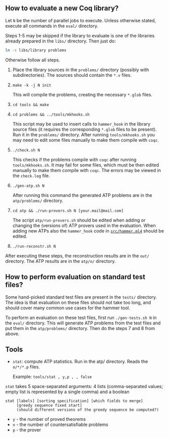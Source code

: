 How to evaluate a new Coq library?
----------------------------------

Let `N` be the number of parallel jobs to execute. Unless otherwise
stated, execute all commands in the `eval/` directory.

Steps 1-5 may be skipped if the library to evaluate is one of the
libraries already prepared in the `libs/` directory. Then just do:

```bash
ln -s libs/library problems
```

Otherwise follow all steps.

1. Place the library sources in the `problems/` directory (possibly
   with subdirectories). The sources should contain the `*.v` files.

2. `make -k -j N init`

   This will compile the problems, creating the necessary `*.glob`
   files.

3. `cd tools && make`

4. `cd problems && ../tools/mkhooks.sh`

   This script may be used to insert calls to `hammer_hook` in the
   library source files (it requires the corresponding `*.glob` files
   to be present). Run it in the `problems/` directory. After running
   `tools/mkhooks.sh` you may need to edit some files manually to make
   them compile with `coqc`.

5. `./check.sh N`

   This checks if the problems compile with `coqc` after running
   `tools/mkhooks.sh`. It may fail for some files, which must be then
   edited manually to make them compile with `coqc`. The errors may be
   viewed in the `check.log` file.

6. `./gen-atp.sh N`

   After running this command the generated ATP problems are in the
   `atp/problems/` directory.

7. `cd atp && ./run-provers.sh N [your.mail@mail.com]`

   The script `atp/run-provers.sh` should be edited when adding or
   changing the (versions of) ATP provers used in the evaluation. When
   adding new ATPs also the `hammer_hook` code in
   [`src/hammer.ml4`](../src/hammer.ml4) should be edited.

8. `./run-reconstr.sh N`

After executing these steps, the reconstruction results are in the
`out/` directory. The ATP results are in the `atp/o/` directory.

How to perform evaluation on standard test files?
-------------------------------------------------

Some hand-picked standard test files are present in the `tests/`
directory. The idea is that evaluation on these files should not take
too long, and should cover many common use cases for the hammer tool.

To perform an evaluation on these test files, first run
`./gen-tests.sh N` in the `eval/` directory. This will generate ATP
problems from the test files and put them in the `atp/problems/`
directory. Then do the steps 7 and 8 from above.

Tools
-----

* `stat`: compute ATP statistics. Run in the atp/ directory. Reads the
  `o/*/*.p` files.

  Example: `tools/stat , y,p , , false`

`stat` takes 5 space-separated arguments: 4 lists (comma-separated
values; empty list is represented by a single comma) and a boolean

```
stat [labels] [sorting specification] [which fields to merge]
     [greedy sequence fixed start]
     (should different versions of the greedy sequence be computed?)
```

- `y` - the number of proved theorems
- `n` - the number of countersatisfiable problems
- `p` - the prover
